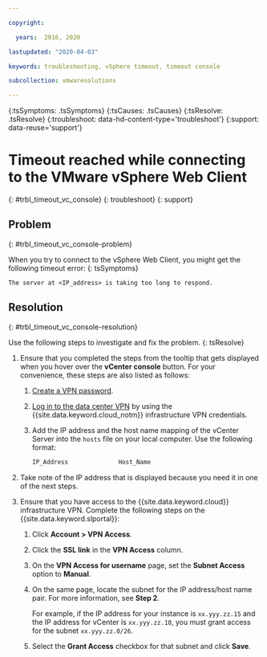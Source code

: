```yaml
---

copyright:

  years:  2016, 2020

lastupdated: "2020-04-03"

keywords: troubleshooting, vSphere timeout, timeout console

subcollection: vmwaresolutions

---
```


{:tsSymptoms: .tsSymptoms}
{:tsCauses: .tsCauses}
{:tsResolve: .tsResolve}
{:troubleshoot: data-hd-content-type='troubleshoot'}
{:support: data-reuse='support'}

# Timeout reached while connecting to the VMware vSphere Web Client
{: #trbl_timeout_vc_console}
{: troubleshoot}
{: support}

## Problem
{: #trbl_timeout_vc_console-problem}

When you try to connect to the vSphere Web Client, you might get the following timeout error:
{: tsSymptoms}

`The server at <IP_address> is taking too long to respond.`

## Resolution
{: #trbl_timeout_vc_console-resolution}

Use the following steps to investigate and fix the problem.
{: tsResolve}

1. Ensure that you completed the steps from the tooltip that gets displayed when you hover over the **vCenter console** button. For
   your convenience, these steps are also listed as follows:
   1. [Create a VPN password](/docs/iaas-vpn?topic=iaas-vpn-getting-started#set-vpn-password).
   2. [Log in to the data center VPN](/docs/iaas-vpn?topic=iaas-vpn-getting-started#login-to-the-vpn) by using the {{site.data.keyword.cloud_notm}} infrastructure VPN credentials.
   3. Add the IP address and the host name mapping of the vCenter Server into the `hosts` file on your local computer. Use the following format:

      ```javascript
      IP_Address              Host_Name
      ```

2. Take note of the IP address that is displayed because you need it in one of the next steps.
3. Ensure that you have access to the {{site.data.keyword.cloud}} infrastructure VPN. Complete the following steps on the {{site.data.keyword.slportal}}:
   1. Click **Account > VPN Access**.
   2. Click the **SSL link** in the **VPN Access** column.
   3. On the **VPN Access for username** page, set the **Subnet Access** option to **Manual**.
   4. On the same page, locate the subnet for the IP address/host name pair. For more information, see **Step 2**.    

      For example, if the IP address for your instance is `xx.yyy.zz.15` and the IP address for vCenter is `xx.yyy.zz.10`, you must grant access for the subnet `xx.yyy.zz.0/26`.

   5. Select the **Grant Access** checkbox for that subnet and click **Save**.
